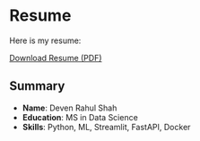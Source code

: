 # Resume

Here is my resume:

[Download Resume (PDF)](D:\Main_Python\UB_ESDS\EAS503\Mood_classification_book\content\Deven_Shah_Resume.pdf)

## Summary
- **Name**: Deven Rahul Shah
- **Education**: MS in Data Science
- **Skills**: Python, ML, Streamlit, FastAPI, Docker
